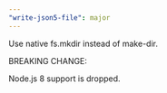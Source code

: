 ```yaml
---
"write-json5-file": major
---
```


Use native fs.mkdir instead of make-dir.

BREAKING CHANGE:

Node.js 8 support is dropped.
